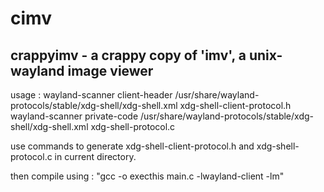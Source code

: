# cimv
## crappyimv - a crappy copy of 'imv', a unix-wayland image viewer


usage : 
wayland-scanner client-header /usr/share/wayland-protocols/stable/xdg-shell/xdg-shell.xml xdg-shell-client-protocol.h
wayland-scanner private-code /usr/share/wayland-protocols/stable/xdg-shell/xdg-shell.xml xdg-shell-protocol.c

use commands to generate xdg-shell-client-protocol.h and xdg-shell-protocol.c in current directory.

then compile using : "gcc -o execthis main.c -lwayland-client -lm"
